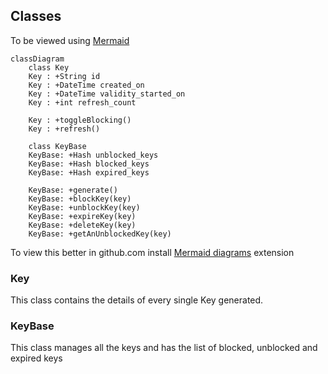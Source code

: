 ## Classes

To be viewed using [Mermaid](https://mermaid-js.github.io/mermaid-live-editor/)

```mermaid
classDiagram
	class Key
	Key : +String id
	Key : +DateTime created_on
	Key : +DateTime validity_started_on
	Key : +int refresh_count

	Key : +toggleBlocking()
	Key : +refresh()

	class KeyBase
	KeyBase: +Hash unblocked_keys
	KeyBase: +Hash blocked_keys
	KeyBase: +Hash expired_keys

	KeyBase: +generate()
	KeyBase: +blockKey(key)
	KeyBase: +unblockKey(key)
	KeyBase: +expireKey(key)
	KeyBase: +deleteKey(key)
	KeyBase: +getAnUnblockedKey(key)
```

To view this better in github.com install [Mermaid diagrams](https://chrome.google.com/webstore/detail/mermaid-diagrams/phfcghedmopjadpojhmmaffjmfiakfil?hl=en) extension

### Key

This class contains the details of every single Key generated.

### KeyBase

This class manages all the keys and has the list of blocked, unblocked and expired keys
